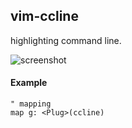 ## vim-ccline

highlighting command line.

![screenshot](https://cloud.githubusercontent.com/assets/6252452/4101486/d2ad7b00-30ed-11e4-9abb-fb90a8adf5cf.png)

#### Example

```vim
" mapping
map g: <Plug>(ccline)
```
